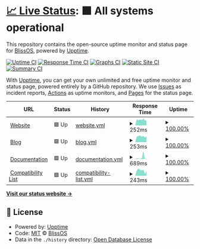 # [📈 Live Status](https://status.blissos.org): <!--live status--> **🟩 All systems operational**

This repository contains the open-source uptime monitor and status page for [BlissOS](https://blissos.org), powered by [Upptime](https://github.com/upptime/upptime).

[![Uptime CI](https://github.com/BlissRoms-x86/statuspage/workflows/Uptime%20CI/badge.svg)](https://github.com/BlissRoms-x86/statuspage/actions?query=workflow%3A%22Uptime+CI%22)
[![Response Time CI](https://github.com/BlissRoms-x86/statuspage/workflows/Response%20Time%20CI/badge.svg)](https://github.com/BlissRoms-x86/statuspage/actions?query=workflow%3A%22Response+Time+CI%22)
[![Graphs CI](https://github.com/BlissRoms-x86/statuspage/workflows/Graphs%20CI/badge.svg)](https://github.com/BlissRoms-x86/statuspage/actions?query=workflow%3A%22Graphs+CI%22)
[![Static Site CI](https://github.com/BlissRoms-x86/statuspage/workflows/Static%20Site%20CI/badge.svg)](https://github.com/BlissRoms-x86/statuspage/actions?query=workflow%3A%22Static+Site+CI%22)
[![Summary CI](https://github.com/BlissRoms-x86/statuspage/workflows/Summary%20CI/badge.svg)](https://github.com/BlissRoms-x86/statuspage/actions?query=workflow%3A%22Summary+CI%22)

With [Upptime](https://upptime.js.org), you can get your own unlimited and free uptime monitor and status page, powered entirely by a GitHub repository. We use [Issues](https://github.com/BlissRoms-x86/statuspage/issues) as incident reports, [Actions](https://github.com/BlissRoms-x86/statuspage/actions) as uptime monitors, and [Pages](https://status.blissos.org) for the status page.

<!--start: status pages-->
<!-- This summary is generated by Upptime (https://github.com/upptime/upptime) -->
<!-- Do not edit this manually, your changes will be overwritten -->
<!-- prettier-ignore -->
| URL | Status | History | Response Time | Uptime |
| --- | ------ | ------- | ------------- | ------ |
| <img alt="" src="https://icons.duckduckgo.com/ip3/blissos.org.ico" height="13"> [Website](https://blissos.org) | 🟩 Up | [website.yml](https://github.com/BlissRoms-x86/statuspage/commits/HEAD/history/website.yml) | <details><summary><img alt="Response time graph" src="./graphs/website/response-time-week.png" height="20"> 252ms</summary><br><a href="https://status.blissos.org/history/website"><img alt="Response time 217" src="https://img.shields.io/endpoint?url=https%3A%2F%2Fraw.githubusercontent.com%2FBlissRoms-x86%2Fstatuspage%2FHEAD%2Fapi%2Fwebsite%2Fresponse-time.json"></a><br><a href="https://status.blissos.org/history/website"><img alt="24-hour response time 235" src="https://img.shields.io/endpoint?url=https%3A%2F%2Fraw.githubusercontent.com%2FBlissRoms-x86%2Fstatuspage%2FHEAD%2Fapi%2Fwebsite%2Fresponse-time-day.json"></a><br><a href="https://status.blissos.org/history/website"><img alt="7-day response time 252" src="https://img.shields.io/endpoint?url=https%3A%2F%2Fraw.githubusercontent.com%2FBlissRoms-x86%2Fstatuspage%2FHEAD%2Fapi%2Fwebsite%2Fresponse-time-week.json"></a><br><a href="https://status.blissos.org/history/website"><img alt="30-day response time 243" src="https://img.shields.io/endpoint?url=https%3A%2F%2Fraw.githubusercontent.com%2FBlissRoms-x86%2Fstatuspage%2FHEAD%2Fapi%2Fwebsite%2Fresponse-time-month.json"></a><br><a href="https://status.blissos.org/history/website"><img alt="1-year response time 221" src="https://img.shields.io/endpoint?url=https%3A%2F%2Fraw.githubusercontent.com%2FBlissRoms-x86%2Fstatuspage%2FHEAD%2Fapi%2Fwebsite%2Fresponse-time-year.json"></a></details> | <details><summary><a href="https://status.blissos.org/history/website">100.00%</a></summary><a href="https://status.blissos.org/history/website"><img alt="All-time uptime 100.00%" src="https://img.shields.io/endpoint?url=https%3A%2F%2Fraw.githubusercontent.com%2FBlissRoms-x86%2Fstatuspage%2FHEAD%2Fapi%2Fwebsite%2Fuptime.json"></a><br><a href="https://status.blissos.org/history/website"><img alt="24-hour uptime 100.00%" src="https://img.shields.io/endpoint?url=https%3A%2F%2Fraw.githubusercontent.com%2FBlissRoms-x86%2Fstatuspage%2FHEAD%2Fapi%2Fwebsite%2Fuptime-day.json"></a><br><a href="https://status.blissos.org/history/website"><img alt="7-day uptime 100.00%" src="https://img.shields.io/endpoint?url=https%3A%2F%2Fraw.githubusercontent.com%2FBlissRoms-x86%2Fstatuspage%2FHEAD%2Fapi%2Fwebsite%2Fuptime-week.json"></a><br><a href="https://status.blissos.org/history/website"><img alt="30-day uptime 100.00%" src="https://img.shields.io/endpoint?url=https%3A%2F%2Fraw.githubusercontent.com%2FBlissRoms-x86%2Fstatuspage%2FHEAD%2Fapi%2Fwebsite%2Fuptime-month.json"></a><br><a href="https://status.blissos.org/history/website"><img alt="1-year uptime 100.00%" src="https://img.shields.io/endpoint?url=https%3A%2F%2Fraw.githubusercontent.com%2FBlissRoms-x86%2Fstatuspage%2FHEAD%2Fapi%2Fwebsite%2Fuptime-year.json"></a></details>
| <img alt="" src="https://icons.duckduckgo.com/ip3/blog.blissos.org.ico" height="13"> [Blog](https://blog.blissos.org) | 🟩 Up | [blog.yml](https://github.com/BlissRoms-x86/statuspage/commits/HEAD/history/blog.yml) | <details><summary><img alt="Response time graph" src="./graphs/blog/response-time-week.png" height="20"> 253ms</summary><br><a href="https://status.blissos.org/history/blog"><img alt="Response time 210" src="https://img.shields.io/endpoint?url=https%3A%2F%2Fraw.githubusercontent.com%2FBlissRoms-x86%2Fstatuspage%2FHEAD%2Fapi%2Fblog%2Fresponse-time.json"></a><br><a href="https://status.blissos.org/history/blog"><img alt="24-hour response time 144" src="https://img.shields.io/endpoint?url=https%3A%2F%2Fraw.githubusercontent.com%2FBlissRoms-x86%2Fstatuspage%2FHEAD%2Fapi%2Fblog%2Fresponse-time-day.json"></a><br><a href="https://status.blissos.org/history/blog"><img alt="7-day response time 253" src="https://img.shields.io/endpoint?url=https%3A%2F%2Fraw.githubusercontent.com%2FBlissRoms-x86%2Fstatuspage%2FHEAD%2Fapi%2Fblog%2Fresponse-time-week.json"></a><br><a href="https://status.blissos.org/history/blog"><img alt="30-day response time 242" src="https://img.shields.io/endpoint?url=https%3A%2F%2Fraw.githubusercontent.com%2FBlissRoms-x86%2Fstatuspage%2FHEAD%2Fapi%2Fblog%2Fresponse-time-month.json"></a><br><a href="https://status.blissos.org/history/blog"><img alt="1-year response time 212" src="https://img.shields.io/endpoint?url=https%3A%2F%2Fraw.githubusercontent.com%2FBlissRoms-x86%2Fstatuspage%2FHEAD%2Fapi%2Fblog%2Fresponse-time-year.json"></a></details> | <details><summary><a href="https://status.blissos.org/history/blog">100.00%</a></summary><a href="https://status.blissos.org/history/blog"><img alt="All-time uptime 99.38%" src="https://img.shields.io/endpoint?url=https%3A%2F%2Fraw.githubusercontent.com%2FBlissRoms-x86%2Fstatuspage%2FHEAD%2Fapi%2Fblog%2Fuptime.json"></a><br><a href="https://status.blissos.org/history/blog"><img alt="24-hour uptime 100.00%" src="https://img.shields.io/endpoint?url=https%3A%2F%2Fraw.githubusercontent.com%2FBlissRoms-x86%2Fstatuspage%2FHEAD%2Fapi%2Fblog%2Fuptime-day.json"></a><br><a href="https://status.blissos.org/history/blog"><img alt="7-day uptime 100.00%" src="https://img.shields.io/endpoint?url=https%3A%2F%2Fraw.githubusercontent.com%2FBlissRoms-x86%2Fstatuspage%2FHEAD%2Fapi%2Fblog%2Fuptime-week.json"></a><br><a href="https://status.blissos.org/history/blog"><img alt="30-day uptime 100.00%" src="https://img.shields.io/endpoint?url=https%3A%2F%2Fraw.githubusercontent.com%2FBlissRoms-x86%2Fstatuspage%2FHEAD%2Fapi%2Fblog%2Fuptime-month.json"></a><br><a href="https://status.blissos.org/history/blog"><img alt="1-year uptime 100.00%" src="https://img.shields.io/endpoint?url=https%3A%2F%2Fraw.githubusercontent.com%2FBlissRoms-x86%2Fstatuspage%2FHEAD%2Fapi%2Fblog%2Fuptime-year.json"></a></details>
| <img alt="" src="https://icons.duckduckgo.com/ip3/docs.blissos.org.ico" height="13"> [Documentation](https://docs.blissos.org) | 🟩 Up | [documentation.yml](https://github.com/BlissRoms-x86/statuspage/commits/HEAD/history/documentation.yml) | <details><summary><img alt="Response time graph" src="./graphs/documentation/response-time-week.png" height="20"> 689ms</summary><br><a href="https://status.blissos.org/history/documentation"><img alt="Response time 200" src="https://img.shields.io/endpoint?url=https%3A%2F%2Fraw.githubusercontent.com%2FBlissRoms-x86%2Fstatuspage%2FHEAD%2Fapi%2Fdocumentation%2Fresponse-time.json"></a><br><a href="https://status.blissos.org/history/documentation"><img alt="24-hour response time 264" src="https://img.shields.io/endpoint?url=https%3A%2F%2Fraw.githubusercontent.com%2FBlissRoms-x86%2Fstatuspage%2FHEAD%2Fapi%2Fdocumentation%2Fresponse-time-day.json"></a><br><a href="https://status.blissos.org/history/documentation"><img alt="7-day response time 689" src="https://img.shields.io/endpoint?url=https%3A%2F%2Fraw.githubusercontent.com%2FBlissRoms-x86%2Fstatuspage%2FHEAD%2Fapi%2Fdocumentation%2Fresponse-time-week.json"></a><br><a href="https://status.blissos.org/history/documentation"><img alt="30-day response time 314" src="https://img.shields.io/endpoint?url=https%3A%2F%2Fraw.githubusercontent.com%2FBlissRoms-x86%2Fstatuspage%2FHEAD%2Fapi%2Fdocumentation%2Fresponse-time-month.json"></a><br><a href="https://status.blissos.org/history/documentation"><img alt="1-year response time 202" src="https://img.shields.io/endpoint?url=https%3A%2F%2Fraw.githubusercontent.com%2FBlissRoms-x86%2Fstatuspage%2FHEAD%2Fapi%2Fdocumentation%2Fresponse-time-year.json"></a></details> | <details><summary><a href="https://status.blissos.org/history/documentation">100.00%</a></summary><a href="https://status.blissos.org/history/documentation"><img alt="All-time uptime 100.00%" src="https://img.shields.io/endpoint?url=https%3A%2F%2Fraw.githubusercontent.com%2FBlissRoms-x86%2Fstatuspage%2FHEAD%2Fapi%2Fdocumentation%2Fuptime.json"></a><br><a href="https://status.blissos.org/history/documentation"><img alt="24-hour uptime 100.00%" src="https://img.shields.io/endpoint?url=https%3A%2F%2Fraw.githubusercontent.com%2FBlissRoms-x86%2Fstatuspage%2FHEAD%2Fapi%2Fdocumentation%2Fuptime-day.json"></a><br><a href="https://status.blissos.org/history/documentation"><img alt="7-day uptime 100.00%" src="https://img.shields.io/endpoint?url=https%3A%2F%2Fraw.githubusercontent.com%2FBlissRoms-x86%2Fstatuspage%2FHEAD%2Fapi%2Fdocumentation%2Fuptime-week.json"></a><br><a href="https://status.blissos.org/history/documentation"><img alt="30-day uptime 100.00%" src="https://img.shields.io/endpoint?url=https%3A%2F%2Fraw.githubusercontent.com%2FBlissRoms-x86%2Fstatuspage%2FHEAD%2Fapi%2Fdocumentation%2Fuptime-month.json"></a><br><a href="https://status.blissos.org/history/documentation"><img alt="1-year uptime 100.00%" src="https://img.shields.io/endpoint?url=https%3A%2F%2Fraw.githubusercontent.com%2FBlissRoms-x86%2Fstatuspage%2FHEAD%2Fapi%2Fdocumentation%2Fuptime-year.json"></a></details>
| <img alt="" src="https://icons.duckduckgo.com/ip3/tested.blissos.org.ico" height="13"> [Compatibility List](https://tested.blissos.org) | 🟩 Up | [compatibility-list.yml](https://github.com/BlissRoms-x86/statuspage/commits/HEAD/history/compatibility-list.yml) | <details><summary><img alt="Response time graph" src="./graphs/compatibility-list/response-time-week.png" height="20"> 243ms</summary><br><a href="https://status.blissos.org/history/compatibility-list"><img alt="Response time 186" src="https://img.shields.io/endpoint?url=https%3A%2F%2Fraw.githubusercontent.com%2FBlissRoms-x86%2Fstatuspage%2FHEAD%2Fapi%2Fcompatibility-list%2Fresponse-time.json"></a><br><a href="https://status.blissos.org/history/compatibility-list"><img alt="24-hour response time 264" src="https://img.shields.io/endpoint?url=https%3A%2F%2Fraw.githubusercontent.com%2FBlissRoms-x86%2Fstatuspage%2FHEAD%2Fapi%2Fcompatibility-list%2Fresponse-time-day.json"></a><br><a href="https://status.blissos.org/history/compatibility-list"><img alt="7-day response time 243" src="https://img.shields.io/endpoint?url=https%3A%2F%2Fraw.githubusercontent.com%2FBlissRoms-x86%2Fstatuspage%2FHEAD%2Fapi%2Fcompatibility-list%2Fresponse-time-week.json"></a><br><a href="https://status.blissos.org/history/compatibility-list"><img alt="30-day response time 211" src="https://img.shields.io/endpoint?url=https%3A%2F%2Fraw.githubusercontent.com%2FBlissRoms-x86%2Fstatuspage%2FHEAD%2Fapi%2Fcompatibility-list%2Fresponse-time-month.json"></a><br><a href="https://status.blissos.org/history/compatibility-list"><img alt="1-year response time 187" src="https://img.shields.io/endpoint?url=https%3A%2F%2Fraw.githubusercontent.com%2FBlissRoms-x86%2Fstatuspage%2FHEAD%2Fapi%2Fcompatibility-list%2Fresponse-time-year.json"></a></details> | <details><summary><a href="https://status.blissos.org/history/compatibility-list">100.00%</a></summary><a href="https://status.blissos.org/history/compatibility-list"><img alt="All-time uptime 100.00%" src="https://img.shields.io/endpoint?url=https%3A%2F%2Fraw.githubusercontent.com%2FBlissRoms-x86%2Fstatuspage%2FHEAD%2Fapi%2Fcompatibility-list%2Fuptime.json"></a><br><a href="https://status.blissos.org/history/compatibility-list"><img alt="24-hour uptime 100.00%" src="https://img.shields.io/endpoint?url=https%3A%2F%2Fraw.githubusercontent.com%2FBlissRoms-x86%2Fstatuspage%2FHEAD%2Fapi%2Fcompatibility-list%2Fuptime-day.json"></a><br><a href="https://status.blissos.org/history/compatibility-list"><img alt="7-day uptime 100.00%" src="https://img.shields.io/endpoint?url=https%3A%2F%2Fraw.githubusercontent.com%2FBlissRoms-x86%2Fstatuspage%2FHEAD%2Fapi%2Fcompatibility-list%2Fuptime-week.json"></a><br><a href="https://status.blissos.org/history/compatibility-list"><img alt="30-day uptime 100.00%" src="https://img.shields.io/endpoint?url=https%3A%2F%2Fraw.githubusercontent.com%2FBlissRoms-x86%2Fstatuspage%2FHEAD%2Fapi%2Fcompatibility-list%2Fuptime-month.json"></a><br><a href="https://status.blissos.org/history/compatibility-list"><img alt="1-year uptime 100.00%" src="https://img.shields.io/endpoint?url=https%3A%2F%2Fraw.githubusercontent.com%2FBlissRoms-x86%2Fstatuspage%2FHEAD%2Fapi%2Fcompatibility-list%2Fuptime-year.json"></a></details>

<!--end: status pages-->

[**Visit our status website →**](https://status.blissos.org)

## 📄 License

- Powered by: [Upptime](https://github.com/upptime/upptime)
- Code: [MIT](./LICENSE) © [BlissOS](https://blissos.org)
- Data in the `./history` directory: [Open Database License](https://opendatacommons.org/licenses/odbl/1-0/)
